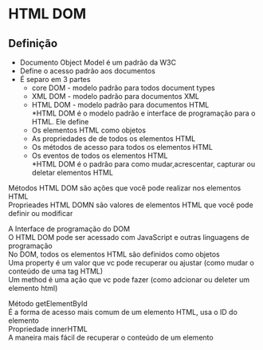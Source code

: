 # HTML DOM  
## Definição  
* Documento Object Model é um padrão da W3C  
* Define o acesso padrão aos documentos  
* É separo em 3 partes  
	* core DOM - modelo padrão para todos document types  
	* XML DOM - modelo padrão para documentos XML  
	* HTML DOM - modelo padrão para documentos HTML  
*HTML DOM é o modelo padrão e interface de programação para o HTML. Ele define  
	* Os elementos HTML como objetos  
	* As propriedades de de todos os elementos HTML  
	* Os métodos de acesso para todos os elementos HTML  
	* Os eventos de todos os elementos HTML  
*HTML DOM é o padrão para como mudar,acrescentar, capturar ou deletar elementos HTML  
  
Métodos HTML DOM são ações que você pode realizar nos elementos HTML  
Proprieades HTML DOMN são valores de elementos HTML que você pode definir ou modificar   
  
A Interface de programação do DOM  
	O HTML DOM pode ser acessado com JavaScript e outras linguagens de programação  
	No DOM, todos os elementos HTML são definidos como objetos  
	Uma property é um valor que vc pode recuperar ou ajustar (como mudar o conteúdo de uma tag HTML)  
	Um method é uma ação que vc pode fazer (como adcionar ou deleter um elemento html)  

Método getElementById   
	É a forma de acesso mais comum de um elemento HTML, usa o ID do elemento  
Propriedade innerHTML  
	A maneira mais fácil de recuperar o conteúdo de um elemento   
	
